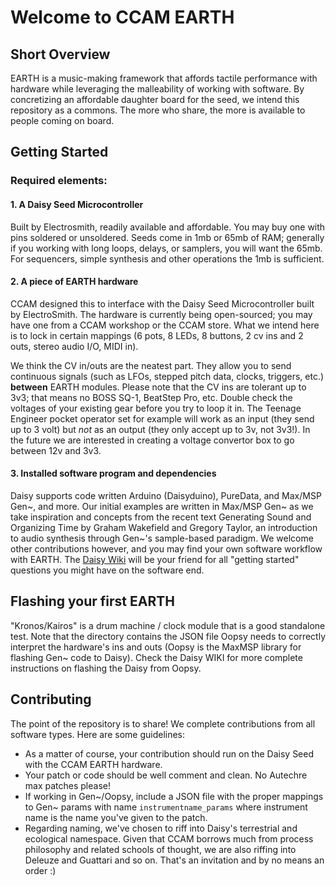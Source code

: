 # Welcome to CCAM EARTH 

## Short Overview
EARTH is a music-making framework that affords tactile performance with hardware while leveraging the malleability of working with software. By concretizing an affordable daughter board for the seed, we intend this repository as a commons. The more who share, the more is available to people coming on board. 

## Getting Started

### Required elements: 
#### 1. A Daisy Seed Microcontroller 
Built by Electrosmith, readily available and affordable. You may buy one with pins soldered or unsoldered. Seeds come in 1mb or 65mb of RAM; generally if you working with long loops, delays, or samplers, you will want the 65mb. For sequencers, simple synthesis and other operations the 1mb is sufficient.    
#### 2. A piece of EARTH hardware
CCAM designed this to interface with the Daisy Seed Microcontroller built by ElectroSmith. The hardware is currently being open-sourced; you may have one from a CCAM workshop or the CCAM store. What we intend here is to lock in certain mappings (6 pots, 8 LEDs, 8 buttons, 2 cv ins and 2 outs, stereo audio I/O, MIDI in). 

We think the CV in/outs are the neatest part. They allow you to send continuous signals (such as LFOs, stepped pitch data, clocks, triggers, etc.) **between** EARTH modules. Please note that the CV ins are tolerant up to 3v3; that means no BOSS SQ-1, BeatStep Pro, etc. Double check the voltages of your existing gear before you try to loop it in. The Teenage Engineer pocket operator set for example will work as an input (they send up to 3 volt) but *not* as an output (they only accept up to 3v, not 3v3!). In the future we are interested in creating a voltage convertor box to go between 12v and 3v3.  

#### 3. Installed software program and dependencies   
Daisy supports code written Arduino (Daisyduino), PureData, and Max/MSP Gen~, and more. Our initial examples are written in Max/MSP Gen~ as we take inspiration and concepts from the recent text Generating Sound and Organizing Time by Graham Wakefield and Gregory Taylor, an introduction to audio synthesis through Gen~'s sample-based paradigm. We welcome other contributions however, and you may find your own software workflow with EARTH. The [Daisy Wiki](https://github.com/electro-smith/DaisyWiki/wiki) will be your friend for all "getting started" questions you might have on the software end. 

## Flashing your first EARTH
"Kronos/Kairos" is a drum machine / clock module that is a good standalone test. Note that the directory contains the JSON file Oopsy needs to correctly interpret the hardware's ins and outs (Oopsy is the MaxMSP library for flashing Gen~ code to Daisy). Check the Daisy WIKI for more complete instructions on flashing the Daisy from Oopsy.

## Contributing
The point of the repository is to share! We complete contributions from all software types. Here are some guidelines: 

- As a matter of course, your contribution should run on the Daisy Seed with the CCAM EARTH hardware.
- Your patch or code should be well comment and clean. No Autechre max patches please!
- If working in Gen~/Oopsy, include a JSON file with the proper mappings to Gen~ params with name `instrumentname_params` where instrument name is the name you've given to the patch.
- Regarding naming, we've chosen to riff into Daisy's terrestrial and ecological namespace. Given that CCAM borrows much from process philosophy and related schools of thought, we are also riffing into Deleuze and Guattari and so on. That's an invitation and by no means an order :)    





